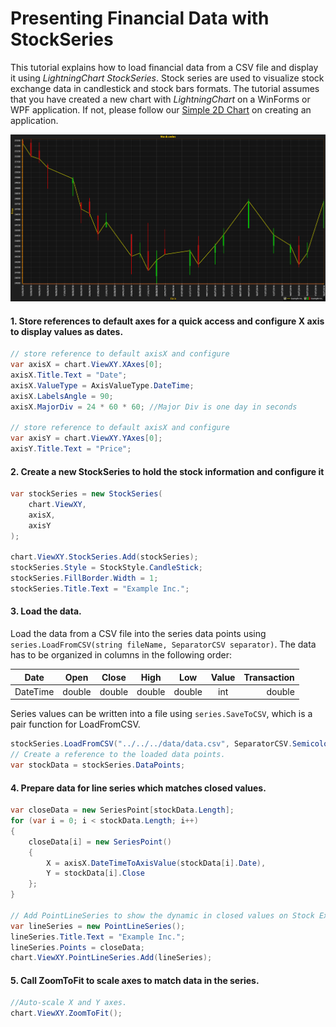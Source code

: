 # Presenting Financial Data with StockSeries

This tutorial explains how to load financial data from a CSV file and display it using *LightningChart StockSeries*. Stock series are used to visualize stock exchange data in candlestick and stock bars formats. The tutorial assumes that you have created a new chart with *LightningChart* on a WinForms or WPF application. If not, please follow our [Simple 2D Chart](https://www.arction.com/tutorials/#/lcu_tutorial_simple2Dchart_01) on creating an application. 

![screenshot](./assets/stockSeries_screenshot.png)
####  1. Store references to default axes for a quick access and configure X axis to display values as dates.  
```csharp
// store reference to default axisX and configure
var axisX = chart.ViewXY.XAxes[0];
axisX.Title.Text = "Date";
axisX.ValueType = AxisValueType.DateTime;
axisX.LabelsAngle = 90;
axisX.MajorDiv = 24 * 60 * 60; //Major Div is one day in seconds

// store reference to default axisX and configure
var axisY = chart.ViewXY.YAxes[0];
axisY.Title.Text = "Price";
```

#### 2. Create a new StockSeries to hold the stock information and configure it
```csharp
var stockSeries = new StockSeries(
    chart.ViewXY,
    axisX,
    axisY
);

chart.ViewXY.StockSeries.Add(stockSeries);
stockSeries.Style = StockStyle.CandleStick;
stockSeries.FillBorder.Width = 1;
stockSeries.Title.Text = "Example Inc.";
```

#### 3. Load the data.

Load the data from a CSV file into the series data points using `series.LoadFromCSV(string fileName, SeparatorCSV separator)`. The data has to be organized in columns in the following order:
    
|   Date   |   Open   |   Close   |   High   |   Low   |  Value  |  Transaction|
| -------- |:--------:|:---------:|:--------:|:-------:|:-------:|-----------:|
| DateTime |  double  |   double  |  double  | double  |   int   |   double   |

Series values can be written into a file using `series.SaveToCSV`, which is a pair function for LoadFromCSV.

```csharp
stockSeries.LoadFromCSV("../../../data/data.csv", SeparatorCSV.Semicolon);
// Create a reference to the loaded data points.
var stockData = stockSeries.DataPoints;
```

#### 4. Prepare data for line series which matches closed values.
```csharp
var closeData = new SeriesPoint[stockData.Length];
for (var i = 0; i < stockData.Length; i++)
{
    closeData[i] = new SeriesPoint()
    {
        X = axisX.DateTimeToAxisValue(stockData[i].Date),
        Y = stockData[i].Close
    };
}

// Add PointLineSeries to show the dynamic in closed values on Stock Exchange.
var lineSeries = new PointLineSeries();
lineSeries.Title.Text = "Example Inc.";
lineSeries.Points = closeData;
chart.ViewXY.PointLineSeries.Add(lineSeries);
```

#### 5. Call ZoomToFit to scale axes to match data in the series.
```csharp
//Auto-scale X and Y axes.
chart.ViewXY.ZoomToFit();
```